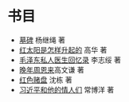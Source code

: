 # 书目

- [墓碑](/tombstone) 杨继绳 著
- [红太阳是怎样升起的](/red-sun) 高华 著
- [毛泽东私人医生回忆录](/private-life-of-mao) 李志绥 著
- [晚年周恩来](/last-years-of-zhou)高文谦 著
- [红色赌盘](/roulette) 沈栋 著
- [习近平和他的情人们](/lovers) 常博洋 著
